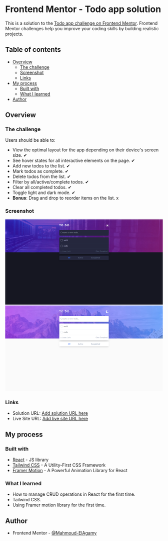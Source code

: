 # Frontend Mentor - Todo app solution

This is a solution to the [Todo app challenge on Frontend Mentor](https://www.frontendmentor.io/challenges/todo-app-Su1_KokOW). Frontend Mentor challenges help you improve your coding skills by building realistic projects.

## Table of contents

- [Overview](#overview)
  - [The challenge](#the-challenge)
  - [Screenshot](#screenshot)
  - [Links](#links)
- [My process](#my-process)
  - [Built with](#built-with)
  - [What I learned](#what-i-learned)
- [Author](#author)

## Overview

### The challenge

Users should be able to:

- View the optimal layout for the app depending on their device's screen size. ✔
- See hover states for all interactive elements on the page. ✔
- Add new todos to the list. ✔
- Mark todos as complete. ✔
- Delete todos from the list. ✔
- Filter by all/active/complete todos. ✔
- Clear all completed todos. ✔
- Toggle light and dark mode. ✔
- **Bonus**: Drag and drop to reorder items on the list. x

### Screenshot

![](./src/assets/design/To-Do-Dark.png)
![](./src/assets/design/To-Do-Light.png)

### Links

- Solution URL: [Add solution URL here](https://your-solution-url.com)
- Live Site URL: [Add live site URL here](https://your-live-site-url.com)

## My process

### Built with

- [React](https://react.dev/) - JS library
- [Tailwind CSS](https://tailwindcss.com/) - A Utility-First CSS Framework
- [Framer Motion](https://www.framer.com/motion/) - A Powerful Animation Library for React

### What I learned

- How to manage CRUD operations in React for the first time.
- Tailwind CSS.
- Using Framer motion library for the first time.

## Author

- Frontend Mentor - [@Mahmoud-ElAgamy](https://www.frontendmentor.io/profile/Mahmoud-ElAgamy)
